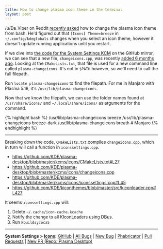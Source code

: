```yaml
---
title: How to change plasma icon theme in the terminal
layout: post
---
```


/u/Da_Viper on Reddit [recently asked](https://www.reddit.com/r/kde/comments/g986ql/reload_icons_and_themes_without_restarting_kde/) how to change the plasma icon theme from bash. He'd figured out that `[Icons] Theme=breeze` in `~/.config/kdeglobals` changes when you select an icon theme, however it doesn't update running applications until you restart.

If we dive into [the code for the System Settings KCM](https://github.com/KDE/plasma-desktop/tree/master/kcms/icons) on the GitHub mirror, we can see that a new file, `changeicons.cpp`, was recently [added 6 months ago](https://github.com/KDE/plasma-desktop/commit/38ba450787ae39f2e50ff0410da2296bb0b2ddd7). Looking at the `CMakeLists.txt`, that file is used for a new command line called `plasma-changeicons`. It's not in `$PATH` however, so we'll need to call the full filepath.

Run `locate plasma-changeicons` to find the filepath. For me in Manjaro with Plasma 5.18, it's `/usr/lib/plasma-changeicons`.

Now that we know the filepath, we can use the folder names found at `/usr/share/icons/` and `~/.local/share/icons/` as arguments for the command.

{% highlight bash %}
/usr/lib/plasma-changeicons breeze 
/usr/lib/plasma-changeicons breeze-dark
/usr/lib/plasma-changeicons breath # Manjaro
{% endhighlight %}

-----

Breaking down the code, `CMakeLists.txt` compiles `changeicons.cpp`, which in turn will call a function in `iconssettings.cpp`.

* <https://github.com/KDE/plasma-desktop/blob/master/kcms/icons/CMakeLists.txt#L27>
* <https://github.com/KDE/plasma-desktop/blob/master/kcms/icons/changeicons.cpp>
* <https://github.com/KDE/plasma-desktop/blob/master/kcms/icons/iconssettings.cpp#L45>
* <https://github.com/KDE/kiconthemes/blob/master/src/kiconloader.cpp#L427>

It seems `iconssettings.cpp` will:

1. Delete `~/.cache/icon-cache.kcache`
2. Notify the change to all KIconLoaders using DBus.
3. Run `kbuildsycoca5`

----

**System Settings > [Icons](https://zren.github.io/kde/repos/#icons):** [GitHub](https://github.com/KDE/plasma-desktop/tree/master/kcms/icons) | [All Bugs](https://bugs.kde.org/buglist.cgi?order=bug_id%20DESC&query_format=advanced&product=systemsettings&component=kcm_icons) | [New Bug](https://bugs.kde.org/enter_bug.cgi?product=systemsettings&component=kcm_icons) | [Phabricator](https://phabricator.kde.org/source/plasma-desktop/) | [Pull Requests](https://phabricator.kde.org/differential/query/7LklMmkHDcva/#R) | [New PR (Repo: Plasma Desktop)](https://phabricator.kde.org/differential/diff/create/)
